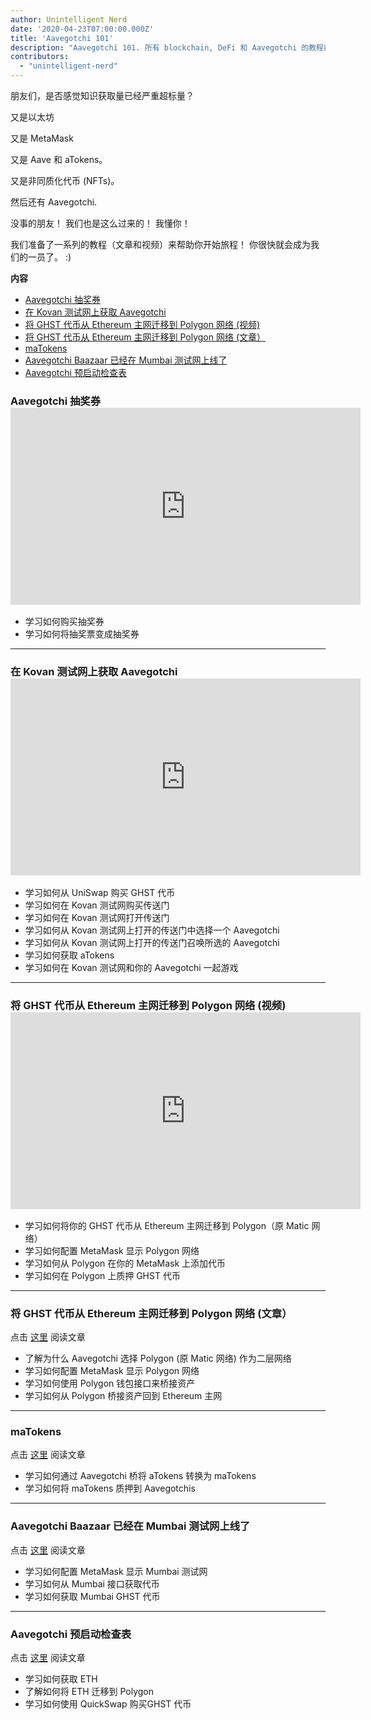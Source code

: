 ```yaml
---
author: Unintelligent Nerd
date: '2020-04-23T07:00:00.000Z'
title: 'Aavegotchi 101'
description: "Aavegotchi 101. 所有 blockchain, DeFi 和 Aavegotchi 的教程都在这里！"
contributors:
  - "unintelligent-nerd"
---
```


朋友们，是否感觉知识获取量已经严重超标量？

又是以太坊

又是 MetaMask

又是 Aave 和 aTokens。

又是非同质化代币 (NFTs)。

然后还有 Aavegotchi.

没事的朋友！ 我们也是这么过来的！ 我懂你！

我们准备了一系列的教程（文章和视频）来帮助你开始旅程！ 你很快就会成为我们的一员了。 :)

<div class="contentsBox">

**内容**

<ul>
<li><a href=#aavegotchi-raffles>Aavegotchi 抽奖券</a></li>
<li><a href=#getting-avegotchi-on-kovan-testnet>在 Kovan 测试网上获取 Aavegotchi </a></li>
<li><a href=#migrate-ghst-token-from e-there-mainnet-to-polygon-video->将 GHST 代币从 Ethereum 主网迁移到 Polygon 网络 (视频)</a></li>
<li><a href=#migrate-ghst-token-from e-there-mainnet-to polygon-article->将 GHST 代币从 Ethereum 主网迁移到 Polygon 网络 (文章）</a></li>
<li><a href=#matokens>maTokens</a></li>
<li><a href=#aavegotchi-baazar-on-mumbai-testnet>Aavegotchi Baazaar 已经在 Mumbai 测试网上线了</a></li>
<li><a href=#aavegotchi-pre-launch-checklist>Aavegotchi 预启动检查表</a></li>
</ul>

</div>

### Aavegotchi 抽奖券 <iframe width="560" height="315" src="https://www.youtube.com/embed/gRfdL_0_ArA" frameborder="0" allow="accelerometer; autoplay; clipboard-write; encrypted-media; gyroscope; picture-in-picture" allowfullscreen mark="crwd-mark"></iframe>

* 学习如何购买抽奖券
* 学习如何将抽奖票变成抽奖券

<hr />

### 在 Kovan 测试网上获取 Aavegotchi  <iframe width="560" height="315" src="https://www.youtube.com/embed/Un9BTNzNS7c" frameborder="0" allow="accelerometer; autoplay; clipboard-write; encrypted-media; gyroscope; picture-in-picture" allowfullscreen mark="crwd-mark"></iframe>

* 学习如何从 UniSwap 购买 GHST 代币
* 学习如何在 Kovan 测试网购买传送门
* 学习如何在 Kovan 测试网打开传送门
* 学习如何从 Kovan 测试网上打开的传送门中选择一个 Aavegotchi
* 学习如何从 Kovan 测试网上打开的传送门召唤所选的 Aavegotchi
* 学习如何获取 aTokens
* 学习如何在 Kovan 测试网和你的 Aavegotchi 一起游戏

<hr />

### 将 GHST 代币从 Ethereum 主网迁移到 Polygon 网络 (视频) <iframe width="560" height="315" src="https://www.youtube.com/embed/7H22_refiQM" frameborder="0" allow="accelerometer; autoplay; clipboard-write; encrypted-media; gyroscope; picture-in-picture" allowfullscreen mark="crwd-mark"></iframe>

* 学习如何将你的 GHST 代币从 Ethereum 主网迁移到 Polygon（原 Matic 网络）
* 学习如何配置 MetaMask 显示 Polygon 网络
* 学习如何从 Polygon 在你的 MetaMask 上添加代币
* 学习如何在 Polygon 上质押 GHST 代币

<hr />

### 将 GHST 代币从 Ethereum 主网迁移到 Polygon 网络 (文章）
点击 [这里](/polygon) 阅读文章

* 了解为什么 Aavegotchi  选择 Polygon (原 Matic 网络) 作为二层网络
* 学习如何配置 MetaMask 显示 Polygon 网络
* 学习如何使用 Polygon 钱包接口来桥接资产
* 学习如何从 Polygon 桥接资产回到 Ethereum 主网

<hr />

### maTokens
点击 [这里](/matokens) 阅读文章

* 学习如何通过 Aavegotchi 桥将 aTokens 转换为 maTokens
* 学习如何将 maTokens 质押到 Aavegotchis

<hr />

### Aavegotchi Baazaar 已经在 Mumbai 测试网上线了
点击 [这里](/mumbai-testnet) 阅读文章

* 学习如何配置 MetaMask 显示 Mumbai 测试网
* 学习如何从 Mumbai 接口获取代币
* 学习如何获取 Mumbai GHST 代币

<hr />

### Aavegotchi 预启动检查表
点击 [这里](https://peakd.com/teammalaysia/@buzz.lightyear/your-aavegotchi-pre-launch-checklist) 阅读文章

* 学习如何获取 ETH
* 了解如何将 ETH 迁移到 Polygon
* 学习如何使用 QuickSwap 购买GHST 代币